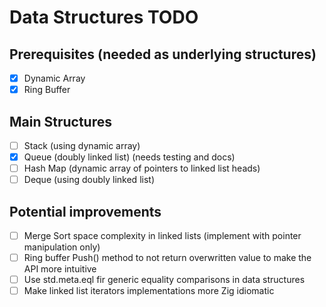 # Data Structures TODO

## Prerequisites (needed as underlying structures)
- [x] Dynamic Array
- [x] Ring Buffer

## Main Structures
- [ ] Stack (using dynamic array)
- [x] Queue (doubly linked list) (needs testing and docs)
- [ ] Hash Map (dynamic array of pointers to linked list heads)
- [ ] Deque (using doubly linked list)

## Potential improvements
- [ ] Merge Sort space complexity in linked lists (implement with pointer manipulation only)
- [ ] Ring buffer Push() method to not return overwritten value to make the API more intuitive
- [ ] Use std.meta.eql fir generic equality comparisons in data structures
- [ ] Make linked list iterators implementations more Zig idiomatic